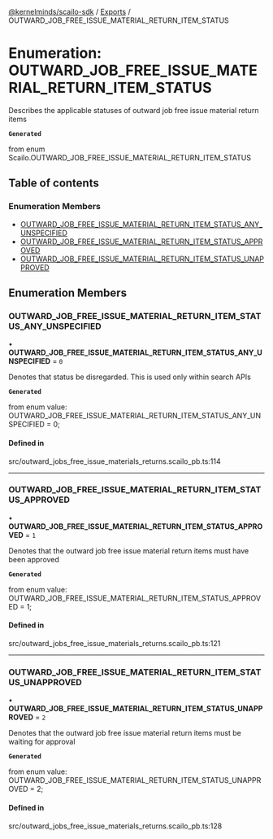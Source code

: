 [@kernelminds/scailo-sdk](../README.md) / [Exports](../modules.md) / OUTWARD\_JOB\_FREE\_ISSUE\_MATERIAL\_RETURN\_ITEM\_STATUS

# Enumeration: OUTWARD\_JOB\_FREE\_ISSUE\_MATERIAL\_RETURN\_ITEM\_STATUS

Describes the applicable statuses of outward job free issue material return items

**`Generated`**

from enum Scailo.OUTWARD_JOB_FREE_ISSUE_MATERIAL_RETURN_ITEM_STATUS

## Table of contents

### Enumeration Members

- [OUTWARD\_JOB\_FREE\_ISSUE\_MATERIAL\_RETURN\_ITEM\_STATUS\_ANY\_UNSPECIFIED](OUTWARD_JOB_FREE_ISSUE_MATERIAL_RETURN_ITEM_STATUS.md#outward_job_free_issue_material_return_item_status_any_unspecified)
- [OUTWARD\_JOB\_FREE\_ISSUE\_MATERIAL\_RETURN\_ITEM\_STATUS\_APPROVED](OUTWARD_JOB_FREE_ISSUE_MATERIAL_RETURN_ITEM_STATUS.md#outward_job_free_issue_material_return_item_status_approved)
- [OUTWARD\_JOB\_FREE\_ISSUE\_MATERIAL\_RETURN\_ITEM\_STATUS\_UNAPPROVED](OUTWARD_JOB_FREE_ISSUE_MATERIAL_RETURN_ITEM_STATUS.md#outward_job_free_issue_material_return_item_status_unapproved)

## Enumeration Members

### OUTWARD\_JOB\_FREE\_ISSUE\_MATERIAL\_RETURN\_ITEM\_STATUS\_ANY\_UNSPECIFIED

• **OUTWARD\_JOB\_FREE\_ISSUE\_MATERIAL\_RETURN\_ITEM\_STATUS\_ANY\_UNSPECIFIED** = ``0``

Denotes that status be disregarded. This is used only within search APIs

**`Generated`**

from enum value: OUTWARD_JOB_FREE_ISSUE_MATERIAL_RETURN_ITEM_STATUS_ANY_UNSPECIFIED = 0;

#### Defined in

src/outward_jobs_free_issue_materials_returns.scailo_pb.ts:114

___

### OUTWARD\_JOB\_FREE\_ISSUE\_MATERIAL\_RETURN\_ITEM\_STATUS\_APPROVED

• **OUTWARD\_JOB\_FREE\_ISSUE\_MATERIAL\_RETURN\_ITEM\_STATUS\_APPROVED** = ``1``

Denotes that the outward job free issue material return items must have been approved

**`Generated`**

from enum value: OUTWARD_JOB_FREE_ISSUE_MATERIAL_RETURN_ITEM_STATUS_APPROVED = 1;

#### Defined in

src/outward_jobs_free_issue_materials_returns.scailo_pb.ts:121

___

### OUTWARD\_JOB\_FREE\_ISSUE\_MATERIAL\_RETURN\_ITEM\_STATUS\_UNAPPROVED

• **OUTWARD\_JOB\_FREE\_ISSUE\_MATERIAL\_RETURN\_ITEM\_STATUS\_UNAPPROVED** = ``2``

Denotes that the outward job free issue material return items must be waiting for approval

**`Generated`**

from enum value: OUTWARD_JOB_FREE_ISSUE_MATERIAL_RETURN_ITEM_STATUS_UNAPPROVED = 2;

#### Defined in

src/outward_jobs_free_issue_materials_returns.scailo_pb.ts:128
